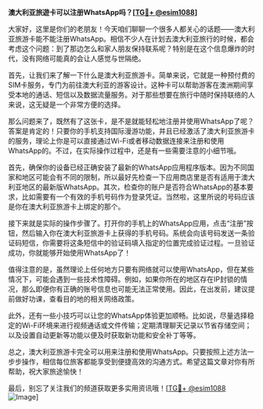**澳大利亚旅遊卡可以注册WhatsApp吗？[[TG💪+ @esim1088](https://t.me/s/esim1088)]**

大家好，这里是你们的老朋友！今天咱们聊聊一个很多人都关心的话题——澳大利亚旅游卡能不能注册WhatsApp。相信不少人在计划去澳大利亚旅行的时候，都会考虑这个问题：到了那边怎么和家人朋友保持联系呢？特别是在这个信息爆炸的时代，没有网络可能真的会让人感觉与世隔绝。

首先，让我们来了解一下什么是澳大利亚旅游卡。简单来说，它就是一种预付费的SIM卡服务，专门为前往澳大利亚的游客设计。这种卡可以帮助游客在澳洲期间享受本地的通话、短信以及数据流量服务。对于那些想要在旅行中随时保持联络的人来说，这无疑是一个非常方便的选择。

那么问题来了，既然有了这张卡，是不是就能轻松地注册并使用WhatsApp了呢？答案是肯定的！只要你的手机支持国际漫游功能，并且已经激活了澳大利亚旅游卡的服务，理论上你是可以直接通过Wi-Fi或者移动数据连接来注册和使用WhatsApp的。不过，在实际操作过程中，还是有一些需要注意的小细节哦。

首先，确保你的设备已经正确安装了最新的WhatsApp应用程序版本。因为不同国家和地区可能会有不同的限制，所以最好先检查一下应用商店里是否有适用于澳大利亚地区的最新版WhatsApp。其次，检查你的账户是否符合WhatsApp的基本要求，比如需要有一个有效的手机号码作为登录凭证。当然啦，这里所说的号码应该是你在澳大利亚旅游卡上绑定的那个。

接下来就是实际的操作步骤了。打开你的手机上的WhatsApp应用，点击“注册”按钮，然后输入你在澳大利亚旅游卡上获得的手机号码。系统会向该号码发送一条验证码短信，你需要将这条短信中的验证码填入指定的位置完成验证过程。一旦验证成功，你就能够开始使用WhatsApp了！

值得注意的是，虽然理论上任何地方只要有网络就可以使用WhatsApp，但在某些情况下，可能会遇到一些技术性障碍。例如，如果你所在的地区存在IP封锁的情况，那么即便你有正确的账号信息也可能无法正常使用。因此，在出发前，建议提前做好功课，查看目的地的相关网络政策。

此外，还有一些小技巧可以让您的WhatsApp体验更加顺畅。比如说，尽量选择稳定的Wi-Fi环境来进行视频通话或文件传输；定期清理聊天记录以节省存储空间；以及设置自动更新等功能以便及时获取新功能和安全补丁等等。

总之，澳大利亚旅游卡完全可以用来注册和使用WhatsApp。只要按照上述方法一步步操作，相信每位旅客都能享受到便捷高效的沟通方式。希望这篇文章对你有所帮助，祝大家旅途愉快！

最后，别忘了关注我们的频道获取更多实用资讯哦！[[TG💪+ @esim1088](https://t.me/s/esim1088) ![Image](https://i.postimg.cc/4NQfJmqS/Snipaste-2025-05-13-00-14-12.png)]